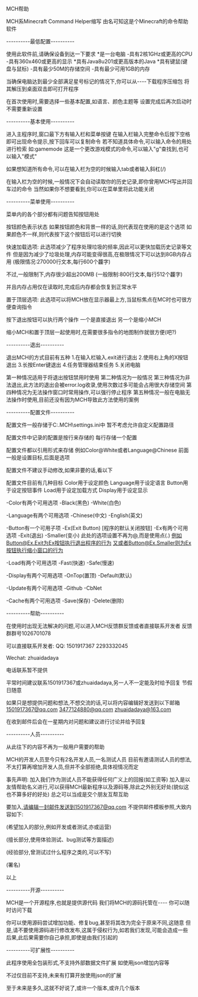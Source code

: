 
MCH帮助

MCH系Minecraft Command Helper缩写
由名可知这是个Minecraft的命令帮助软件

----------最低配置----------

使用此软件前,请确保设备到达一下要求
    *是一台电脑
    -具有2核1GHz或更高的CPU
    -具有360x460或更高的显示
    *具有Java8u201或更高版本的Java
    *具有键鼠(键盘与鼠标)
    -具有最少50M的存储空间
    -具有最少可用1GB的内存

当确保电脑达到最少全部满足星号标记的情况下,你可以从----下载程序压缩包
将其解压到桌面双击即可打开程序

在首次使用时,需要选择一些基本配置,如语言、颜色主题等
设置完成后再次启动时不需要重新设置

----------基本使用----------

进入主程序时,窗口最下方有输入栏和菜单按键
在输入栏输入完整命令后按下空格即可出现命令提示,按下回车可以复制命令
若不知道具体命令,可以输入命令的用处进行检索
如:gamemode
这是一个更改游戏模式的命令,可以输入"g"查找到,也可以输入"模式"

如果想知道所有命令,可以在输入栏为空的时候输入tab或者输入斜杠(/)

在输入栏为空的时候,一般情况下会自动读取你的历史记录,即你曾用MCH写出并回车过的命令
当然如果你不想要看到,你可以在菜单里将此功能关闭

----------菜单使用----------

菜单内的各个部分都有问题告知按钮用处

按钮颜色表示状态
如果按钮颜色和背景一样的话,则代表现在使用的是这个选项
如果颜色不一样,则代表按下这个按钮后可以进行切换

快速加载选项:
此选项减少了程序处理垃圾的频率,因此可以更快加载历史记录等文件
但是因为减少了垃圾处理,内存可能变得很高,在极限情况下可以达到8GB内存占用
(极限情况:270000行文本,每行600个龘字)

不过,一般限制下,内存很少超出200MB
(一般限制:800行文本,每行512个龘字)

并且内存占用仅在读取时,完成后内存都会恢复到正常水平

置于顶层选项:
此选项可以将MCH放在显示器最上方,当鼠标焦点在MC时也可很方便查询指令

按下退出按钮可以执行两个操作
一个是直接退出
另一个是缩小MCH

缩小MCH和置于顶层一起使用时,在需要很多指令的地图制作就很方便(吧?)

----------退出----------

退出MCH的方式目前有五种
   1.在输入栏输入.exit进行退出
   2.使用右上角的X按钮退出
   3.长按Enter键退出
   4.任务管理器结束任务
   5.关闭电脑

第一种情况适用于将退出按钮禁用时使用
第二种情况为一般情况
第三种情况为非法退出,此方法的退出会被error.log收录,使用次数过多可能会占用很大存储空间
第四种情况为无法操作窗口时常用操作,可以强行停止程序
第五种情况一般在电脑无法操作时使用,目前还没有因为MCH导致此方法使用的案例

----------配置文件----------

配置文件一般存储于C:\.MCH\settings.ini中
暂不考虑允许自定义配置路径

配置文件中记录的配置是按行来存储的
每行存储一个配置

配置文件都以引用形式来存储
例如Color@White或者Language@Chinese
前面一般是设置目标,后面是选项

配置文件不建议手动修改,如果非要的话,看以下

配置文件目前有几种目标
Color用于设定颜色
Language用于设定语言
Button用于设定按钮事件
Load用于设定加载方式
Display用于设定显示

-Color有两个可用选项
    -Black(黑色)
    -White(白色)

-Language有两个可用选项
    -Chinese(中文)
    -English(英文)

-Button有一个可用子项
    -Ex(Exit Button)
    [程序的默认关闭按钮]
-Ex有两个可用选项
    -Exit(退出)
    -Smaller(变小)
此处的选项设置不再为@,而是使用点(.)
例如Button@Ex.Exit为Ex按钮执行退出程序的行为
又或者Button@Ex.Smaller则为Ex按钮执行缩小窗口的行为

-Load有两个可用选项
    -Fast(快速)
    -Safe(慢速)

-Display有两个可用选项
    -OnTop(置顶)
    -Default(默认)
    
 -Update有两个可用选项
    -Github
    -CbNet
 
 -Cache有两个可用选项
    -Save(保存)
    -Delete(删除)

----------帮助----------

在使用时出现无法解决的问题,可以进入MCH反馈群反馈或者直接联系开发者
反馈群群号1026701078

可以直接联系开发者:
QQ:
1501917367
2293332045

Wechat:
zhuaidadaya

电话联系暂不提供

平常时间建议联系1501917367或zhuaidadaya,另一人不一定能及时给予回复
节假日随意

如果只是想提供问题和想法,不想交流的话,可以将内容编辑好发送到以下邮箱
1501917367@qq.com
3477124880@qq.com
zhuaidadaya@163.com

在收到邮件后会在一星期内对问题和建议进行讨论并给予回复

----------人员----------

从此往下的内容不再为一般用户需要的帮助

MCH的开发人员至今只有2名开发人员,一名测试人员
目前有邀请测试人员的想法,不太打算再增加开发人员,但并不全部拒绝,具体视情况而定

事先声明:
加入我们作为测试人员不能获得任何广义上的回报(如工资等)
加入是以友情帮助名义进行,可以获得MCH最新程序以及源码等,除此之外别无好处(貌似这也不算多好的好处)
总之可以当成是交个朋友互帮互助

要加入,请编辑一封邮件发送到1501917367@qq.com
不提供邮件模板参照,大致内容如下:

(希望加入的部分,例如开发或者测试,亦或运营)

(擅长部分,使用体验测试、bug测试等方面描述)

(经验部分,曾测试过什么程序之类的,可以不写)

(署名)

以上

----------开源----------

MCH是一个开源程序,也就是提供源代码
我们将MCH的源码托管在----
你可以随时访问下载

你可以使用源码尝试增加功能、修复bug,甚至将其改为完全于原来不同,这随意
但是,请不要使用源码进行修改发布,这属于侵权行为,如若我们发现,可能会造成一些后果,此后果需要你自己承担,即使是由我们引起的

----------可扩展性----------

此程序使用全包装形式,不支持外部数据文件扩展
如使用json增加内容等

不过仅目前不支持,未来有打算开放使用json的扩展

至于未来是多久,这就不好说了,或许一个版本,或许几个版本

